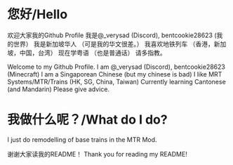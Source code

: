 # 您好/Hello
欢迎大家我的Github Profile
我是@_verysad (Discord), bentcookie28623 (我的世界）
我是新加坡华人 （可是我的华文很差。）
我喜欢地铁列车 （香港，新加坡，中国，台湾）
现在学粤语 （也是普通话）
请多指教。

Welcome to my Github Profile.
I am @_verysad (Discord), bentcookie28623 (Minecraft)
I am a Singaporean Chinese (but my chinese is bad)
I like MRT Systems/MTR/Trains (HK, SG, China, Taiwan)
Currently learning Cantonese (and Mandarin)
Please give advice.

# 我做什么呢？/What do I do?
I just do remodelling of base trains in the MTR Mod.

谢谢大家读我的README！
Thank you for reading my README!

<!---
wwr-axyr/wwr-axyr is a ✨ special ✨ repository because its `README.md` (this file) appears on your GitHub profile.
You can click the Preview link to take a look at your changes.
--->
